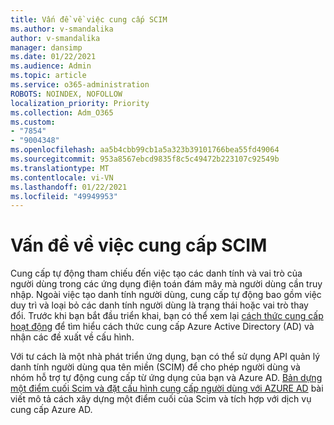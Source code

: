 ```yaml
---
title: Vấn đề về việc cung cấp SCIM
ms.author: v-smandalika
author: v-smandalika
manager: dansimp
ms.date: 01/22/2021
ms.audience: Admin
ms.topic: article
ms.service: o365-administration
ROBOTS: NOINDEX, NOFOLLOW
localization_priority: Priority
ms.collection: Adm_O365
ms.custom:
- "7854"
- "9004348"
ms.openlocfilehash: aa5b4cbb99cb1a5a323b39101766bea55fd49064
ms.sourcegitcommit: 953a8567ebcd9835f8c5c49472b223107c92549b
ms.translationtype: MT
ms.contentlocale: vi-VN
ms.lasthandoff: 01/22/2021
ms.locfileid: "49949953"
---
```

# <a name="scim-provisioning-issue"></a>Vấn đề về việc cung cấp SCIM

Cung cấp tự động tham chiếu đến việc tạo các danh tính và vai trò của người dùng trong các ứng dụng điện toán đám mây mà người dùng cần truy nhập. Ngoài việc tạo danh tính người dùng, cung cấp tự động bao gồm việc duy trì và loại bỏ các danh tính người dùng là trạng thái hoặc vai trò thay đổi. Trước khi bạn bắt đầu triển khai, bạn có thể xem lại [cách thức cung cấp hoạt động](https://docs.microsoft.com/azure/active-directory/app-provisioning/how-provisioning-works) để tìm hiểu cách thức cung cấp Azure Active Directory (AD) và nhận các đề xuất về cấu hình.

Với tư cách là một nhà phát triển ứng dụng, bạn có thể sử dụng API quản lý danh tính người dùng qua tên miền (SCIM) để cho phép người dùng và nhóm hỗ trợ tự động cung cấp từ ứng dụng của bạn và Azure AD. [Bản dựng một điểm cuối Scim và đặt cấu hình cung cấp người dùng với AZURE AD](https://docs.microsoft.com/azure/active-directory/app-provisioning/use-scim-to-provision-users-and-groups) bài viết mô tả cách xây dựng một điểm cuối của Scim và tích hợp với dịch vụ cung cấp Azure AD.



